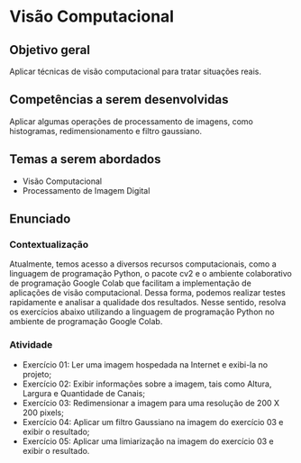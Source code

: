 # Visão Computacional

## Objetivo geral
Aplicar técnicas de visão computacional para tratar situações reais.

## Competências a serem desenvolvidas
Aplicar algumas operações de processamento de imagens, como histogramas, redimensionamento e filtro gaussiano.

## Temas a serem abordados
- Visão Computacional
- Processamento de Imagem Digital

## Enunciado
### Contextualização
Atualmente, temos acesso a diversos recursos computacionais, como a linguagem de programação Python, o pacote cv2 e o ambiente colaborativo de programação Google Colab que facilitam a implementação de aplicações de visão computacional. Dessa forma, podemos realizar testes rapidamente e analisar a qualidade dos resultados. Nesse sentido, resolva os exercícios abaixo utilizando a linguagem de programação Python no ambiente de programação Google Colab.

### Atividade
- Exercício 01: Ler uma imagem hospedada na Internet e exibi-la no projeto;
- Exercício 02: Exibir informações sobre a imagem, tais como Altura, Largura e Quantidade de Canais;
- Exercício 03: Redimensionar a imagem para uma resolução de 200 X 200 pixels;
- Exercício 04: Aplicar um filtro Gaussiano na imagem do exercício 03 e exibir o resultado;
- Exercício 05: Aplicar uma limiarização na imagem do exercício 03 e exibir o resultado.
